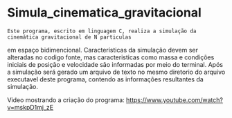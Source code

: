 # Simula_cinematica_gravitacional
    Este programa, escrito em linguagem C, realiza a simulação da cinemática gravitacional de N particulas
em espaço bidimencional. 
    Características da simulação devem ser alteradas no codigo fonte, mas caracteristicas como massa e
condições iniciais de posição e velocidade são informadas por meio do terminal.
    Após a simulação será gerado um arquivo de texto no mesmo diretorio do arquivo executavel deste programa,
contendo as informações resultantes da simulação.
    
    
Video mostrando a criação do programa: https://www.youtube.com/watch?v=mskpD1mj_zE 
